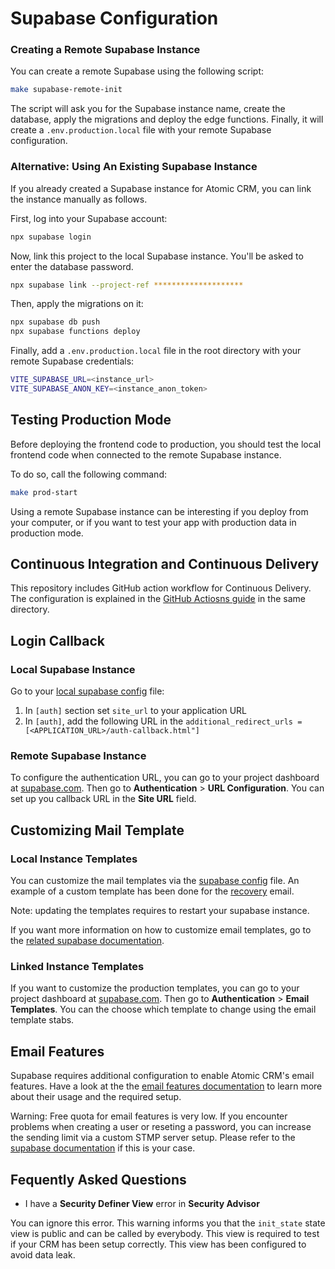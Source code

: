 # Supabase Configuration

### Creating a Remote Supabase Instance

You can create a remote Supabase using the following script:

```sh
make supabase-remote-init
```

The script will ask you for the Supabase instance name, create the database, apply the migrations and deploy the edge functions. Finally, it will create a `.env.production.local` file with your remote Supabase configuration.

### Alternative: Using An Existing Supabase Instance

If you already created a Supabase instance for Atomic CRM, you can link the instance manually as follows.

First, log into your Supabase account:

```sh
npx supabase login
```

Now, link this project to the local Supabase instance. You'll be asked to enter the database password.

```sh
npx supabase link --project-ref ********************
```

Then, apply the migrations on it:

```sh
npx supabase db push
npx supabase functions deploy
```

Finally, add a `.env.production.local` file in the root directory with your remote Supabase credentials:

```sh
VITE_SUPABASE_URL=<instance_url>
VITE_SUPABASE_ANON_KEY=<instance_anon_token>
```

## Testing Production Mode

Before deploying the frontend code to production, you should test the local frontend code when connected to the remote Supabase instance. 

To do so, call the following command:

```sh
make prod-start
```

Using a remote Supabase instance can be interesting if you deploy from your computer, or if you want to test your app with production data in production mode.

## Continuous Integration and Continuous Delivery

This repository includes GitHub action workflow for Continuous Delivery. The configuration is explained in the [GitHub Actiosns guide](./github-actions.md) in the same directory.

## Login Callback

### Local Supabase Instance

Go to your [local supabase config](../supabase/config.toml) file:
1. In `[auth]` section set `site_url` to your application URL
2. In `[auth]`, add the following URL in the `additional_redirect_urls = [<APPLICATION_URL>/auth-callback.html"]`

### Remote Supabase Instance

To configure the authentication URL, you can go to your project dashboard at [supabase.com](https://supabase.com/). Then go to **Authentication** > **URL Configuration**. You can set up you callback URL in the **Site URL** field.

## Customizing Mail Template

### Local Instance Templates

You can customize the mail templates via the [supabase config](../supabase/config.toml) file. An example of a custom template has been done for the [recovery](../supabase/templates/recovery.html) email.

Note: updating the templates requires to restart your supabase instance.

If you want more information on how to customize email templates, go to the [related supabase documentation](https://supabase.com/docs/guides/cli/customizing-email-templates).

### Linked Instance Templates

If you want to customize the production templates, you can go to your project dashboard at [supabase.com](https://supabase.com/). Then go to **Authentication** > **Email Templates**. You can the choose which template to change using the email template stabs.

## Email Features

Supabase requires additional configuration to enable Atomic CRM's email features. Have a look at the the [email features documentation](./email-features.md) to learn more about their usage and the required setup.

Warning: Free quota for email features is very low. If you encounter problems when creating a user or reseting a password, you can increase the sending limit via a custom STMP server setup. Please refer to the [supabase documentation](https://supabase.com/docs/guides/auth/auth-smtp) if this is your case.

## Fequently Asked Questions

- I have a **Security Definer View** error in **Security Advisor**

You can ignore this error. This warning informs you that the `init_state` state view is public and can be called by everybody.
This view is required to test if your CRM has been setup correctly. This view has been configured to avoid data leak.